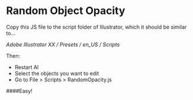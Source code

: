 # Random Object Opacity

Copy this JS file to the script folder of Illustrator, which it should be similar to...

*Adobe Illustrator XX / Presets / en_US / Scripts*

Then:
* Restart AI
* Select the objects you want to edit
* Go to File > Scripts > RandomOpacity.js

####Easy!